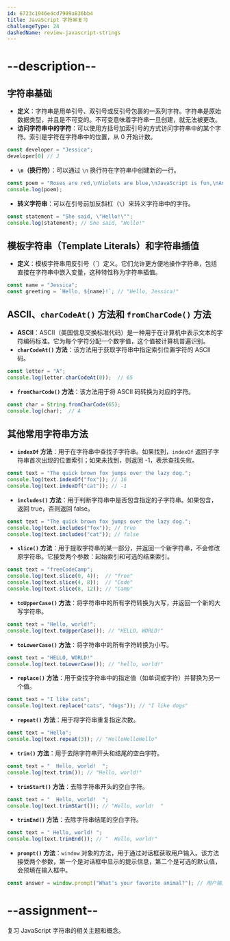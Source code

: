```yaml
---
id: 6723c1946e4cd7909a836bb4
title: JavaScript 字符串复习
challengeType: 24
dashedName: review-javascript-strings
---
```


# --description--

## 字符串基础

- **定义**：字符串是用单引号、双引号或反引号包裹的一系列字符。字符串是原始数据类型，并且是不可变的。不可变意味着字符串一旦创建，就无法被更改。
- **访问字符串中的字符**：可以使用方括号加索引号的方式访问字符串中的某个字符。索引是字符在字符串中的位置，从 0 开始计数。

```js
const developer = "Jessica";
developer[0] // J
```

- **`\n`（换行符）**：可以通过 `\n` 换行符在字符串中创建新的一行。

```js
const poem = "Roses are red,\nViolets are blue,\nJavaScript is fun,\nAnd so are you.";
console.log(poem);
```

- **转义字符串**：可以在引号前加反斜杠（`\`）来转义字符串中的字符。

```js
const statement = "She said, \"Hello!\"";
console.log(statement); // She said, "Hello!"
```

## 模板字符串（Template Literals）和字符串插值

- **定义**：模板字符串用反引号（`）定义。它们允许更方便地操作字符串，包括直接在字符串中嵌入变量，这种特性称为字符串插值。

```js
const name = "Jessica";
const greeting = `Hello, ${name}!`; // "Hello, Jessica!"
```

## ASCII、`charCodeAt()` 方法和 `fromCharCode()` 方法

- **ASCII**：ASCII（美国信息交换标准代码）是一种用于在计算机中表示文本的字符编码标准。它为每个字符分配一个数字值，这个值被计算机普遍识别。
- **`charCodeAt()` 方法**：该方法用于获取字符串中指定索引位置字符的 ASCII 码。

```js
const letter = "A";
console.log(letter.charCodeAt(0));  // 65
```

- **`fromCharCode()` 方法**：该方法用于将 ASCII 码转换为对应的字符。

```js
const char = String.fromCharCode(65);
console.log(char);  // A
```

## 其他常用字符串方法

- **`indexOf` 方法**：用于在字符串中查找子字符串。如果找到，`indexOf` 返回子字符串首次出现的位置索引；如果未找到，则返回 -1，表示查找失败。

```js
const text = "The quick brown fox jumps over the lazy dog.";
console.log(text.indexOf("fox")); // 16
console.log(text.indexOf("cat")); // -1
```

- **`includes()` 方法**：用于判断字符串中是否包含指定的子字符串。如果包含，返回 true，否则返回 false。

```js
const text = "The quick brown fox jumps over the lazy dog.";
console.log(text.includes("fox")); // true
console.log(text.includes("cat")); // false
```

- **`slice()` 方法**：用于提取字符串的某一部分，并返回一个新字符串，不会修改原字符串。它接受两个参数：起始索引和可选的结束索引。

```js
const text = "freeCodeCamp";
console.log(text.slice(0, 4));  // "free"
console.log(text.slice(4, 8));  // "Code"
console.log(text.slice(8, 12)); // "Camp"
```

- **`toUpperCase()` 方法**：将字符串中的所有字符转换为大写，并返回一个新的大写字符串。

```js
const text = "Hello, world!";
console.log(text.toUpperCase()); // "HELLO, WORLD!"
```

- **`toLowerCase()` 方法**：将字符串中的所有字符转换为小写。

```js
const text = "HELLO, WORLD!"
console.log(text.toLowerCase()); // "hello, world!"
```

- **`replace()` 方法**：用于查找字符串中的指定值（如单词或字符）并替换为另一个值。

```js
const text = "I like cats";
console.log(text.replace("cats", "dogs")); // "I like dogs"
```

- **`repeat()` 方法**：用于将字符串重复指定次数。

```js
const text = "Hello";
console.log(text.repeat(3)); // "HelloHelloHello"
```

- **`trim()` 方法**：用于去除字符串开头和结尾的空白字符。

```js
const text = "  Hello, world!  ";
console.log(text.trim()); // "Hello, world!"
```

- **`trimStart()` 方法**：去除字符串开头的空白字符。

```js
const text = "  Hello, world!  ";
console.log(text.trimStart()); // "Hello, world!  "
```

- **`trimEnd()` 方法**：去除字符串结尾的空白字符。

```js
const text = " Hello, world! ";
console.log(text.trimEnd()); // "  Hello, world!"
```

- **`prompt()` 方法**：`window` 对象的方法，用于通过对话框获取用户输入。该方法接受两个参数，第一个是对话框中显示的提示信息，第二个是可选的默认值，会预填在输入框中。

```js
const answer = window.prompt("What's your favorite animal?"); // 用户输入的内容会作为返回值
```

# --assignment--

复习 JavaScript 字符串的相关主题和概念。

